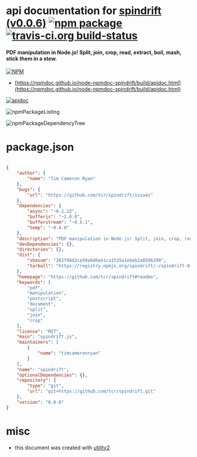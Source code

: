 # api documentation for  [spindrift (v0.0.6)](https://github.com/tcr/spindrift#readme)  [![npm package](https://img.shields.io/npm/v/npmdoc-spindrift.svg?style=flat-square)](https://www.npmjs.org/package/npmdoc-spindrift) [![travis-ci.org build-status](https://api.travis-ci.org/npmdoc/node-npmdoc-spindrift.svg)](https://travis-ci.org/npmdoc/node-npmdoc-spindrift)
#### PDF manipulation in Node.js! Split, join, crop, read, extract, boil, mash, stick them in a stew.

[![NPM](https://nodei.co/npm/spindrift.png?downloads=true&downloadRank=true&stars=true)](https://www.npmjs.com/package/spindrift)

- [https://npmdoc.github.io/node-npmdoc-spindrift/build/apidoc.html](https://npmdoc.github.io/node-npmdoc-spindrift/build/apidoc.html)

[![apidoc](https://npmdoc.github.io/node-npmdoc-spindrift/build/screenCapture.buildCi.browser.%252Ftmp%252Fbuild%252Fapidoc.html.png)](https://npmdoc.github.io/node-npmdoc-spindrift/build/apidoc.html)

![npmPackageListing](https://npmdoc.github.io/node-npmdoc-spindrift/build/screenCapture.npmPackageListing.svg)

![npmPackageDependencyTree](https://npmdoc.github.io/node-npmdoc-spindrift/build/screenCapture.npmPackageDependencyTree.svg)



# package.json

```json

{
    "author": {
        "name": "Tim Cameron Ryan"
    },
    "bugs": {
        "url": "https://github.com/tcr/spindrift/issues"
    },
    "dependencies": {
        "async": "~0.1.22",
        "bufferjs": "~2.0.0",
        "bufferstream": "~0.5.1",
        "temp": "~0.4.0"
    },
    "description": "PDF manipulation in Node.js! Split, join, crop, read, extract, boil, mash, stick them in a stew. ",
    "devDependencies": {},
    "directories": {},
    "dist": {
        "shasum": "261f08d2ce59a6d6eb1ca1535a1ebeb2a8596290",
        "tarball": "https://registry.npmjs.org/spindrift/-/spindrift-0.0.6.tgz"
    },
    "homepage": "https://github.com/tcr/spindrift#readme",
    "keywords": [
        "pdf",
        "manipulation",
        "postscript",
        "document",
        "split",
        "join",
        "crop"
    ],
    "license": "MIT",
    "main": "spindrift.js",
    "maintainers": [
        {
            "name": "timcameronryan"
        }
    ],
    "name": "spindrift",
    "optionalDependencies": {},
    "repository": {
        "type": "git",
        "url": "git+https://github.com/tcr/spindrift.git"
    },
    "version": "0.0.6"
}
```



# misc
- this document was created with [utility2](https://github.com/kaizhu256/node-utility2)
